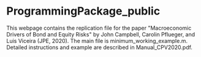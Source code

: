 # ProgrammingPackage_public
This webpage contains the replication file for the paper "Macroeconomic Drivers of Bond and Equity Risks" by John Campbell, Carolin Pflueger, and Luis Viceira (JPE, 2020). The main file is minimum_working_example.m. Detailed instructions and example are described in Manual_CPV2020.pdf. 

